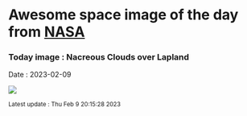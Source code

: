 
# Awesome space image of the day from [NASA](https://api.nasa.gov/)

### Today image : Nacreous Clouds over Lapland
Date : 2023-02-09

![](https://apod.nasa.gov/apod/image/2302/PearlCloudDennis7_1024.jpg)

<small>Latest update : Thu Feb  9 20:15:28 2023</small>
        